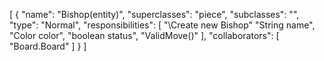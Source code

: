 [
  {
    "name": "Bishop(entity)",
    "superclasses": "piece",
    "subclasses": "",
    "type": "Normal",
    "responsibilities": [
      "\\Create new Bishop"
      "String name",
      "Color color",
      "boolean status",
      "ValidMove()"
    ],
    "collaborators": [
      "Board.Board"
    ]
  }
]